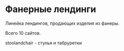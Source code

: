 # Фанерные лендинги

Линейка лендингов, продающих изделия из фанеры.

Всего 10 сайтов.

stoolandchair - стулья и табруретки